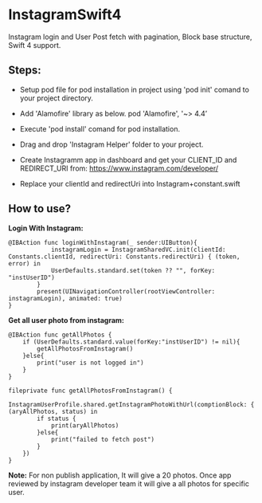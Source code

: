 # InstagramSwift4
Instagram login and User Post fetch with pagination, Block base structure, Swift 4 support.

## Steps:

- Setup pod file for pod installation in project using 'pod init' comand to your project directory.
- Add 'Alamofire' library as below.
    pod 'Alamofire', '~> 4.4’
    
- Execute 'pod install' comand for pod installation.
- Drag and drop 'Instagram Helper' folder to your project.
- Create Instagramm app in dashboard and get your CLIENT_ID and REDIRECT_URI from: https://www.instagram.com/developer/
- Replace your clientId and redirectUri into Instagram+constant.swift


## How to use?

**Login With Instagram:**

    @IBAction func loginWithInstagram(_ sender:UIButton){        
                instagramLogin = InstagramSharedVC.init(clientId: Constants.clientId, redirectUri: Constants.redirectUri) { (token, error) in
                UserDefaults.standard.set(token ?? "", forKey: "instUserID")                 
            }
            present(UINavigationController(rootViewController: instagramLogin), animated: true)
    }

**Get all user photo from instagram:**
    
    @IBAction func getAllPhotos {
        if (UserDefaults.standard.value(forKey:"instUserID") != nil){
            getAllPhotosFromInstagram()
        }else{
            print("user is not logged in")
        }
    }

    fileprivate func getAllPhotosFromInstagram() {
        InstagramUserProfile.shared.getInstagramPhotoWithUrl(comptionBlock: { (aryAllPhotos, status) in
            if status {
                print(aryAllPhotos)
            }else{
                print("failed to fetch post")
            }
        })
    }

**Note:** For non publish application, It will give a 20 photos. Once app reviewed by instagram developer team it will give a all photos for specific user.

